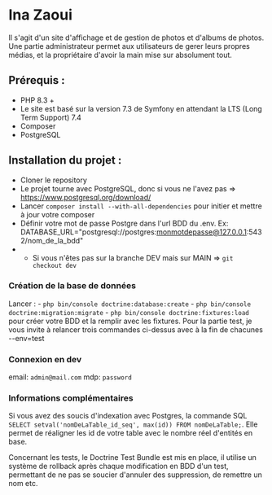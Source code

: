 # Ina Zaoui

Il s'agit d'un site d'affichage et de gestion de photos et d'albums de photos. Une partie administrateur permet aux utilisateurs de gerer leurs propres médias, et la propriétaire d'avoir la main mise sur absolument tout.

## Prérequis :
  - PHP 8.3 +
  - Le site est basé sur la version 7.3 de Symfony en attendant la LTS (Long Term Support) 7.4
  - Composer
  - PostgreSQL

## Installation du projet : 

- Cloner le repository
- Le projet tourne avec PostgreSQL, donc si vous ne l'avez pas => https://www.postgresql.org/download/
- Lancer `composer install --with-all-dependencies` pour initier et mettre à jour votre composer 
- Définir votre mot de passe Postgre dans l'url BDD du .env. Ex: DATABASE_URL="postgresql://postgres:monmotdepasse@127.0.0.1:5432/nom_de_la_bdd"
- - Si vous n'êtes pas sur la branche DEV mais sur MAIN => `git checkout dev`
 
### Création de la base de données
Lancer :
    - `php bin/console doctrine:database:create`
    - `php bin/console doctrine:migration:migrate`
    - `php bin/console doctrine:fixtures:load`
pour créer votre BDD et la remplir avec les fixtures.
Pour la partie test, je vous invite à relancer trois commandes ci-dessus avec à la fin de chacunes --env=test


### Connexion en dev

  email: `admin@mail.com`
  mdp: `password`

### Informations complémentaires

  Si vous avez des soucis d'indexation avec Postgres, la commande SQL `SELECT setval('nomDeLaTable_id_seq', max(id)) FROM nomDeLaTable;`. Elle permet de réaligner les id de votre table avec le nombre réel d'entités en base.

  Concernant les tests, le Doctrine Test Bundle est mis en place, il utilise un système de rollback après chaque modification en BDD d'un test, permettant de ne pas se soucier d'annuler des suppression, de remettre un nom etc.
